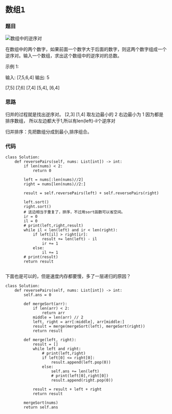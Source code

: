 # `数组1`

### 题目
![数组中的逆序对](https://leetcode-cn.com/problems/shu-zu-zhong-de-ni-xu-dui-lcof/)

在数组中的两个数字，如果前面一个数字大于后面的数字，则这两个数字组成一个逆序对。输入一个数组，求出这个数组中的逆序对的总数。

 

示例 1:

输入: [7,5,6,4]
输出: 5

[7,5] [7,6] [7,4] [5,4], [6,4]

### 思路

归并的过程就是找出逆序对。
[2,3] [1,4]
取左边最小的 2 右边最小为 1
因为都是排序数组，
所以左边都大于1,所以有len(left)-il个逆序对

归并排序：先把数组分成到最小,排序组合。

### 代码

```python3
class Solution:
    def reversePairs(self, nums: List[int]) -> int:
        if len(nums) < 2:
            return 0
        
        left = nums[:len(nums)//2]
        right = nums[len(nums)//2:]

        result = self.reversePairs(left) + self.reversePairs(right)

        left.sort()
        right.sort()
        # 这边相当于重复了，排序，不过用sort函数可以省空间。
        ir = 0
        il = 0
        # print(left,right,result)
        while il < len(left) and ir < len(right):
            if left[il] > right[ir]:
                result += len(left) - il
                ir += 1
            else:
                il += 1
        # print(result)
        return result


```
下面也是可以的，但是速度内存都要慢，多了一层递归的原因？
```python3
class Solution:
    def reversePairs(self, nums: List[int]) -> int:
        self.ans = 0

        def mergeSort(arr):
            if len(arr) < 2:
                return arr
            middle = len(arr) // 2
            left, right = arr[:middle], arr[middle:]
            result = merge(mergeSort(left), mergeSort(right))
            return result

        def merge(left, right):
            result = []
            while left and right:
                # print(left,right)
                if left[0] <= right[0]:
                    result.append(left.pop(0))
                else:
                    self.ans += len(left)
                    # print(left[0],right[0])
                    result.append(right.pop(0))

            result = result + left + right
            return result

        mergeSort(nums)
        return self.ans

```
